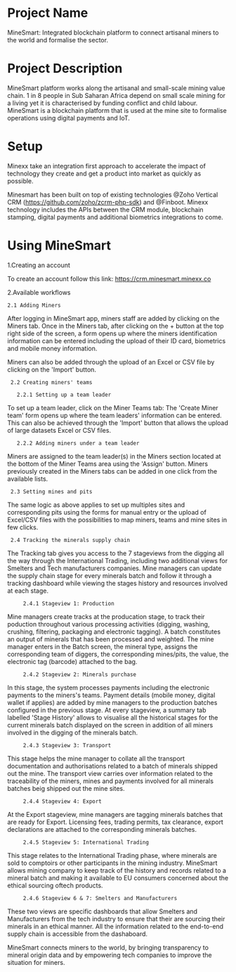 # Project Name
MineSmart: Integrated blockchain platform to connect artisanal miners to the world and formalise the sector.

# Project Description
MineSmart platform works along the artisanal and small-scale mining value chain. 1 in 8 people in Sub Saharan Africa depend on small scale mining for a living yet it is characterised by funding conflict and child labour. MineSmart is a blockchain platform that is used at the mine site to formalise operations using digital payments and IoT. 

# Setup
Minexx take an integration first approach to accelerate the impact of technology they create and get a product into market as quickly as possible.

Minesmart has been built on top of existing technologies @Zoho Vertical CRM (https://github.com/zoho/zcrm-php-sdk) and @Finboot. Minexx technology includes the APIs between the CRM module, blockchain stamping, digital payments and additional biometrics integrations to come. 

# Using MineSmart
1.Creating an account 

To create an account follow this link: https://crm.minesmart.minexx.co

2.Available workflows
 
    2.1 Adding Miners
    
After logging in MineSmart app, miners staff are added by clicking on the Miners tab. Once in the Miners tab, after clicking on the + button at the top right side of the screen, a form opens up where the miners identification information can be entered including the upload of their ID card, biometrics and mobile money information. 

Miners can also be added through the upload of an Excel or CSV file by clicking on the 'Import' button.
    
     2.2 Creating miners' teams
    
       2.2.1 Setting up a team leader

To set up a team leader, click on the Miner Teams tab: The 'Create Miner team' form opens up where the team leaders' information can be entered. This can also be achieved through the 'Import' button that allows the upload of large datasets Excel or CSV files. 
      
       2.2.2 Adding miners under a team leader
      
 Miners are assigned to the team leader(s) in the Miners section located at the bottom of the Miner Teams area using the 'Assign' button. Miners previously created in the Miners tabs can be added in one click from the available lists.
    
     2.3 Setting mines and pits
    
The same logic as above applies to set up multiples sites and corresponding pits using the forms for manual entry or the upload of Excel/CSV files with the possibilities to map miners, teams and mine sites in few clicks.

     2.4 Tracking the minerals supply chain

The Tracking tab gives you access to the 7 stageviews from the digging all the way through the International Trading, including two additional views for Smelters and Tech manufacturers companies. Mine managers can update the supply chain stage for every minerals batch and follow it through a tracking dashboard while viewing the stages history and resources involved at each stage. 

         2.4.1 Stageview 1: Production
         
Mine managers create tracks at the producation stage, to track their poduction throughout various processing activities (digging, washing, crushing, filtering, packaging and electronic tagging). A batch constitutes an output of minerals that has been processed and weighted. The mine manager enters in the Batch screen, the mineral type, assigns the corresponding team of diggers, the corresponding mines/pits, the value, the electronic tag (barcode) attached to the bag.

         2.4.2 Stageview 2: Minerals purchase
         
In this stage, the system processes payments including the electronic payments to the miners's teams.
Payment details (mobile money, digital wallet if applies) are added by mine managers to the production batches configured in the previous stage.
At every stageview, a summary tab labelled 'Stage History' allows to visualise all the historical stages for the current minerals batch displayed on the screen in addition of all miners involved in the digging of the minerals batch.

         2.4.3 Stageview 3: Transport
This stage helps the mine manager to collate all the transport documentation and authorisations related to a batch of minerals shipped out the mine. 
The transport view carries over information related to the traceability of the miners, mines and payments involved for all minerals batches beig shipped out the mine sites.

         2.4.4 Stageview 4: Export
         
At the Export stageview, mine managers are tagging minerals batches that are ready for Export. Licensing fees, trading permits, tax clearance, export declarations are attached to the corresponding minerals batches.
 
         2.4.5 Stageview 5: International Trading
         
This stage relates to the International Trading phase, where minerals are sold to comptoirs or other participants in the mining industry. MineSmart allows mining company to keep track of the history and records related to a mineral batch and making it available to EU consumers concerned about the ethical sourcing  oftech products.

         2.4.6 Stageview 6 & 7: Smelters and Manufacturers
          
These two views are specific dashboards that allow Smelters and Manufacturers from the tech industry to ensure that their are sourcing their minerals in an ethical manner. All the information related to the end-to-end supply chain is accessible from the dashaboard.

MineSmart connects miners to the world, by bringing transparency to mineral origin data and by empowering tech companies to improve the situation for miners.
         
         
         
 
  
  
 
 
